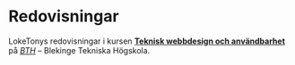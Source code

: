 ---
---
# Redovisningar

LokeTonys redovisningar i kursen
**[Teknisk webbdesign och användbarhet](https://dbwebb.se/kurser/design-v2)**
på *[BTH](https://bth.se)* – Blekinge Tekniska Högskola.
